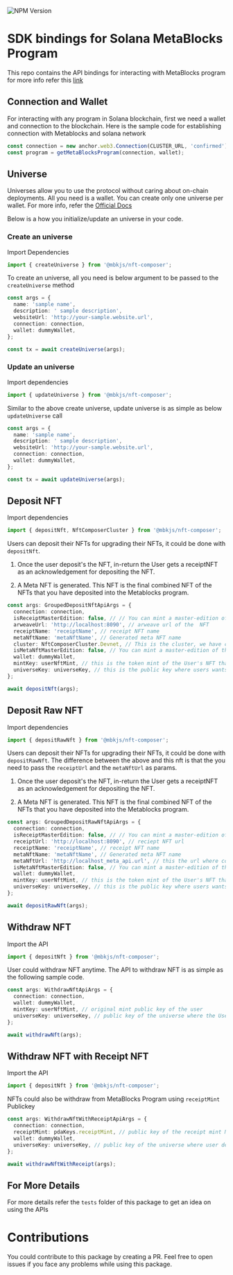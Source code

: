 ![NPM Version](https://img.shields.io/npm/v/@mbkjs/nft-composer)

# SDK bindings for Solana MetaBlocks Program

This repo contains the API bindings for interacting with MetaBlocks program for more info refer this [link](https://metablocks.world/guides/protocol/thinking-in-meta-blocks)

## Connection and Wallet

For interacting with any program in Solana blockchain, first we need a wallet and connection to the blockchain.
Here is the sample code for establishing connection with Metablocks and solana network

```typescript
const connection = new anchor.web3.Connection(CLUSTER_URL, 'confirmed');
const program = getMetaBlocksProgram(connection, wallet);
```

## Universe

Universes allow you to use the protocol without caring about on-chain deployments. All you need is a wallet. You can create only one universe per wallet. For more info, refer the [Official Docs](https://metablocks.world/guides/protocol/creating-a-universe)

Below is a how you initialize/update an universe in your code.

### Create an universe

Import Dependencies

```typescript
import { createUniverse } from '@mbkjs/nft-composer';
```

To create an universe, all you need is below argument to be passed to the `createUniverse` method

```typescript
const args = {
  name: 'sample name',
  description: ' sample description',
  websiteUrl: 'http://your-sample.website.url',
  connection: connection,
  wallet: dummyWallet,
};

const tx = await createUniverse(args);
```

### Update an universe

Import dependencies

```typescript
import { updateUniverse } from '@mbkjs/nft-composer';
```

Similar to the above create universe, update universe is as simple as below `updateUniverse` call

```typescript
const args = {
  name: 'sample name',
  description: ' sample description',
  websiteUrl: 'http://your-sample.website.url',
  connection: connection,
  wallet: dummyWallet,
};

const tx = await updateUniverse(args);
```

## Deposit NFT

Import dependencies

```typescript
import { depositNft, NftComposerCluster } from '@mbkjs/nft-composer';
```

Users can deposit their NFTs for upgrading their NFTs, it could be done with `depositNft`.

1. Once the user deposit's the NFT, in-return the User gets a receiptNFT as an acknowledgement for depositing the NFT.

2. A Meta NFT is generated. This NFT is the final combined NFT of the NFTs that you have deposited into the Metablocks program.

```typescript
const args: GroupedDepositNftApiArgs = {
  connection: connection,
  isReceiptMasterEdition: false, // // You can mint a master-edition of the Receipt NFT, you can keep this a default
  arweaveUrl: 'http://localhost:8090', // arweave url of the  NFT
  receiptName: 'receiptName', // receipt NFT name
  metaNftName: 'metaNftName', // Generated meta NFT name
  cluster: NftComposerCluster.Devnet, // This is the cluster, we have chosen devnet as the cluster
  isMetaNftMasterEdition: false, // You can mint a master-edition of the Meta NFT, you can keep this a default
  wallet: dummyWallet,
  mintKey: userNftMint, // this is the token mint of the User's NFT that needs to be deposited
  universeKey: universeKey, // this is the public key where users wants to deposit the nft
};

await depositNft(args);
```

## Deposit Raw NFT

Import dependencies

```typescript
import { depositRawNft } from '@mbkjs/nft-composer';
```

Users can deposit their NFTs for upgrading their NFTs, it could be done with `depositRawNft`. The difference between the above and this nft is that the you need to pass the `receiptUrl` and the `metaNftUrl` as params. 

1. Once the user deposit's the NFT, in-return the User gets a receiptNFT as an acknowledgement for depositing the NFT.

2. A Meta NFT is generated. This NFT is the final combined NFT of the NFTs that you have deposited into the Metablocks program.

```typescript
const args: GroupedDepositRawNftApiArgs = {
  connection: connection,
  isReceiptMasterEdition: false, // // You can mint a master-edition of the Receipt NFT, you can keep this a default
  receiptUrl: 'http://localhost:8090', // reciept NFT url
  receiptName: 'receiptName', // receipt NFT name
  metaNftName: 'metaNftName', // Generated meta NFT name
  metaNftUrl: 'http://localhost_meta_api.url', // this the url where combining of the deposited NFTs happen (Your rendering service URL)
  isMetaNftMasterEdition: false, // You can mint a master-edition of the Meta NFT, you can keep this a default
  wallet: dummyWallet,
  mintKey: userNftMint, // this is the token mint of the User's NFT that needs to be deposited
  universeKey: universeKey, // this is the public key where users wants to deposit the nft
};

await depositRawNft(args);
```

## Withdraw NFT

Import the API

```typescript
import { depositNft } from '@mbkjs/nft-composer';
```

User could withdraw NFT anytime. The API to withdraw NFT is as simple as the following sample code.

```typescript
const args: WithdrawNftApiArgs = {
  connection: connection,
  wallet: dummyWallet,
  mintKey: userNftMint, // original mint public key of the user
  universeKey: universeKey, // public key of the universe where the User deposited the NFT
};

await withdrawNft(args);
```

## Withdraw NFT with Receipt NFT

Import the API

```typescript
import { depositNft } from '@mbkjs/nft-composer';
```

NFTs could also be withdraw from MetaBlocks Program using `receiptMint` Publickey

```typescript
const args: WithdrawNftWithReceiptApiArgs = {
  connection: connection,
  receiptMint: pdaKeys.receiptMint, // public key of the receipt mint NFT
  wallet: dummyWallet,
  universeKey: universeKey, // public key of the universe where user deposited NFT
};

await withdrawNftWithReceipt(args);
```

## For More Details

For more details refer the `tests` folder of this package to get an idea on using the APIs

# Contributions

You could contribute to this package by creating a PR. Feel free to open issues if you face any problems while using this package.

